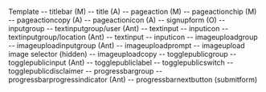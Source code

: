 Template
  -- titlebar (M)
    <!-- -- backbutton (A) (Ant) -->
    -- title (A)
  -- pageaction  (M)
    -- pageactionchip (M)
    -- pageactioncopy (A)
    -- pageactionicon (A)
  -- signupform (O)
    -- inputgroup
      -- textinputgroup/user (Ant)
        -- textinput
        -- inputicon
      -- textinputgroup/location (Ant)
        -- textinput
        -- inputicon
      -- imageuploadgroup 
        -- imageuploadinputgroup (Ant)
          -- imageuploadprompt
          -- imageupload image selector (hidden)
        -- imageuploadcopy
      -- togglepublicgroup 
        -- togglepublicinput (Ant)
          -- togglepubliclabel
          -- togglepublicswitch
        -- togglepublicdisclaimer
    -- progressbargroup
      -- progressbarprogressindicator (Ant)
      -- progressbarnextbutton (submitform)